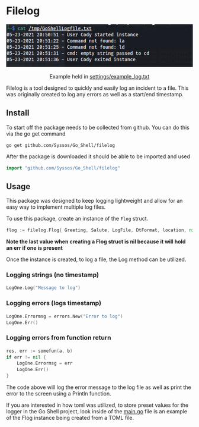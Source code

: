 # Filelog

<p align="center">
  <img src="https://github.com/Syssos/Go_Shell/blob/main/etc/images/Error_Log_Example.PNG" alt="Go Shell img"/>
  <p align="center">Example held in <a href="https://github.com/Syssos/Go_Shell/blob/main/settings/example_log.txt">settings/example_log.txt</a></p>
</p>

Filelog is a tool designed to quickly and easily log an incident to a file. This was originally created to log any errors as well as a start/end timestamp.

## Install
To start off the package needs to be collected from github. You can do this via the go get command
```
go get github.com/Syssos/Go_Shell/filelog
```

After the package is downloaded it should be able to be imported and used
```go
import "github.com/Syssos/Go_Shell/filelog"
```
## Usage

This package was designed to keep logging lightweight and allow for an easy way to implement multiple log files.

To use this package, create an instance of the ``` Flog ``` struct.

```go
flog := filelog.Flog{ Greeting, Salute, LogFile, DtFormat, location, nil}
```
**Note the last value when creating a Flog struct is nil because it will hold an err if one is present**

Once the instance is created, to log a file, the Log method can be utilized.

### Logging strings (no timestamp)

```go
LogOne.Log("Message to log")
```
### Logging errors (logs timestamp)

```go
LogOne.Errormsg = errors.New("Error to log")
LogOne.Err()
```
### Logging errors from function return

```go
res, err := somefun(a, b)
if err != nil {
	LogOne.Errormsg = err
	LogOne.Err()
}
```

The code above will log the error message to the log file as well as print the error to the screen using a Println function.

If you are interested in how toml was utilized, to store preset values for the logger in the Go Shell project, look inside of the [main.go](https://github.com/Syssos/Go_Shell/blob/main/main.go) file is an example of the Flog instance being created from a TOML file.
